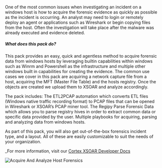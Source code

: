 One of the most common issues when investigating an incident on a windows host is how to acquire the forensic evidence as quickly as possible as the incident is occurring. An analyst may need to login or remotely deploy an agent or applications such as Wireshark or begin copying files from the host. Often the investigation will take place after the malware was already executed and evidence deleted.

##### What does this pack do?
This pack provides an easy, quick and agentless method to acquire forensic data from windows hosts by leveraging builtin capabilities within windows such as Winrm and Powershell as the infrastructure and multiple other windows built in capabilities for creating the evidence.
The common use cases we cover in this pack are acquiring a network capture file from a host, acquiring the MFT (Master File Table) and the hosts registry. Once the objects are created we upload them to XSOAR and analyze accordingly.

The pack includes: 
The ETL2PCAP automation which converts ETL files (Windows native traffic recording format) to PCAP files that can be opened in Wireshark or XSOAR’s PCAP miner tool.
The Regipy Parse Forensic Data which allows you to parse registry hives in order to extract common data or specific data provided by the user.
Multiple playbooks for acquiring, parsing and analyzing data from windows hosts.

As part of this pack, you will also get out-of-the-box forensics incident type, and a layout. All of these are easily customizable to suit the needs of your organization.

_For more information, visit our  [Cortex XSOAR Developer Docs](https://xsoar.pan.dev/docs/reference/playbooks/ps-remote--acquire--host--forensics)

![Acquire And Analyze Host Forensics](https://raw.githubusercontent.com/demisto/content/e65ec925252a4c1ca8be4e8b27fd04dcb86fcdda/Packs/WindowsForensicsPack/doc_files/PS-Remote__Acquire_Host_Forensics.png)
